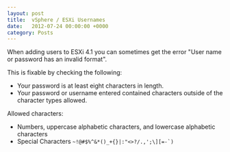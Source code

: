 ```yaml
---
layout: post
title:  vSphere / ESXi Usernames
date:   2012-07-24 00:00:00 +0000
category: Posts
---
```


When adding users to ESXi 4.1 you can sometimes get the error "User name or password has an invalid format".

This is fixable by checking the following:

 - Your password is at least eight characters in length.
 - Your password or username entered contained characters outside of the character types allowed.

Allowed characters:

 - Numbers, uppercase alphabetic characters, and lowercase alphabetic characters
 - Special Characters ``~!@#$%^&*()_+{}|:"<>?/.,';\][=-`)``
